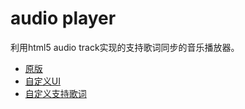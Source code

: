 # audio player
利用html5 audio track实现的支持歌词同步的音乐播放器。

- [原版](//wayou.github.io/selected)
- [自定义UI](//zptcsoft.github.io/selected/abc.html)
- [自定义支持歌词](//zptcsoft.github.io/selected/audio.html)

